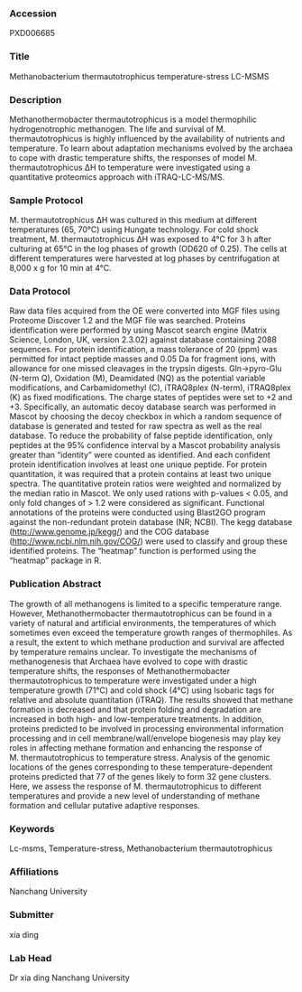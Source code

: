 ### Accession
PXD006685

### Title
Methanobacterium thermautotrophicus temperature-stress LC-MSMS

### Description
Methanothermobacter thermautotrophicus is a model thermophilic hydrogenotrophic methanogen. The life and survival of M. thermautotrophicus is highly influenced by the availability of nutrients and temperature. To learn about adaptation mechanisms evolved by the archaea to cope with drastic temperature shifts, the responses of model M. thermautotrophicus ΔH to temperature were investigated using a quantitative proteomics approach with iTRAQ-LC-MS/MS.

### Sample Protocol
M. thermautotrophicus ΔH was cultured in this medium at different temperatures (65, 70°C) using Hungate technology. For cold shock treatment, M. thermautotrophicus ΔH was exposed to 4°C for 3 h after culturing at 65°C in the log phases of growth (OD620 of 0.25). The cells at different temperatures were harvested at log phases by centrifugation at 8,000 x g for 10 min at 4°C.

### Data Protocol
Raw data files acquired from the OE were converted into MGF files using Proteome Discover 1.2 and the MGF file was searched. Proteins identification were performed by using Mascot search engine (Matrix Science, London, UK, version 2.3.02) against database containing 2088 sequences. For protein identification, a mass tolerance of 20 (ppm) was permitted for intact peptide masses and 0.05 Da for fragment ions, with allowance for one missed cleavages in the trypsin digests. Gln->pyro-Glu (N-term Q), Oxidation (M), Deamidated (NQ) as the potential variable modifications, and Carbamidomethyl (C), iTRAQ8plex (N-term), iTRAQ8plex (K) as fixed modifications. The charge states of peptides were set to +2 and +3. Specifically, an automatic decoy database search was performed in Mascot by choosing the decoy checkbox in which a random sequence of database is generated and tested for raw spectra as well as the real database. To reduce the probability of false peptide identification, only peptides at the 95% confidence interval by a Mascot probability analysis greater than “identity” were counted as identified. And each confident protein identification involves at least one unique peptide.  For protein quantitation, it was required that a protein contains at least two unique spectra. The quantitative protein ratios were weighted and normalized by the median ratio in Mascot. We only used rations with p-values < 0.05, and only fold changes of > 1.2 were considered as significant. Functional annotations of the proteins were conducted using Blast2GO program against the non-redundant protein database (NR; NCBI). The kegg database (http://www.genome.jp/kegg/) and the COG database (http://www.ncbi.nlm.nih.gov/COG/) were used to classify and group these identified proteins. The “heatmap” function is performed using the “heatmap” package in R.

### Publication Abstract
The growth of all methanogens is limited to a specific temperature range. However, Methanothermobacter thermautotrophicus can be found in a variety of natural and artificial environments, the temperatures of which sometimes even exceed the temperature growth ranges of thermophiles. As a result, the extent to which methane production and survival are affected by temperature remains unclear. To investigate the mechanisms of methanogenesis that Archaea have evolved to cope with drastic temperature shifts, the responses of Methanothermobacter thermautotrophicus to temperature were investigated under a high temperature growth (71&#xb0;C) and cold shock (4&#xb0;C) using Isobaric tags for relative and absolute quantitation (iTRAQ). The results showed that methane formation is decreased and that protein folding and degradation are increased in both high- and low-temperature treatments. In addition, proteins predicted to be involved in processing environmental information processing and in cell membrane/wall/envelope biogenesis may play key roles in affecting methane formation and enhancing the response of M.&#xa0;thermautotrophicus to temperature stress. Analysis of the genomic locations of the genes corresponding to these temperature-dependent proteins predicted that 77 of the genes likely to form 32 gene clusters. Here, we assess the response of M.&#xa0;thermautotrophicus to different temperatures and provide a new level of understanding of methane formation and cellular putative adaptive responses.

### Keywords
Lc-msms, Temperature-stress, Methanobacterium thermautotrophicus

### Affiliations
Nanchang University

### Submitter
xia ding

### Lab Head
Dr xia ding
Nanchang University


